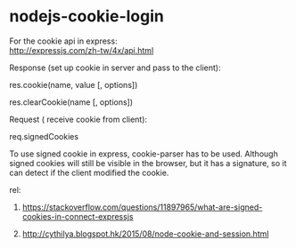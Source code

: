 ﻿# nodejs-cookie-login

For the cookie api in express:<br />
http://expressjs.com/zh-tw/4x/api.html


Response (set up cookie in server and pass to the client):

res.cookie(name, value [, options])

res.clearCookie(name [, options])


Request ( receive cookie from client):

req.signedCookies

To use signed cookie in express, cookie-parser has to be used.
Although signed cookies will still be visible in the browser, but it has a signature, so it can detect if the client modified the cookie.


rel:
1. https://stackoverflow.com/questions/11897965/what-are-signed-cookies-in-connect-expressjs

2. http://cythilya.blogspot.hk/2015/08/node-cookie-and-session.html

